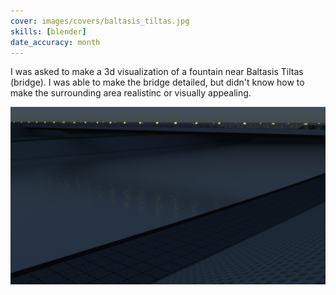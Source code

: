 ```yaml
---
cover: images/covers/baltasis_tiltas.jpg
skills: [blender]
date_accuracy: month
---
```


I was asked to make a 3d visualization of a fountain near Baltasis Tiltas (bridge). I was able to make the bridge detailed, but didn't know how to make the surrounding area realistinc or visually appealing.

![Neris](/images/baltasis_tiltas_neris.jpg)

